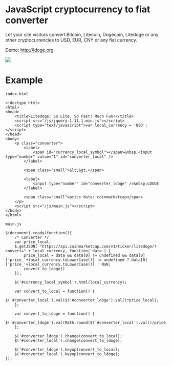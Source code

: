 # JavaScript cryptocurrency to fiat converter

Let your site visitors convert Bitcoin, Litecoin, Dogecoin, Litedoge or any other cryptocurrencies to USD, EUR, CNY or any fiat currency.

Demo: http://ldoge.org

![](https://github.com/suchapp/ldoge.org/blob/master/images/example.png?raw=true)

# Example

`index.html`

```
<!doctype html>
<html>
<head>
    <title>Litedoge: So Lite, So Fast! Much Fun!</title>
    <script src="/js/jquery-1.11.1.min.js"></script>
    <script type="text/javascript">var local_currency = 'USD';</script>
</head>
<body>
    <p class="converter">
        <label>
            <span id="currency_local_symbol"></span>&nbsp;<input type="number" value="1" id="converter_local" />
        </label>

        <span class="small">&lt;&gt;</span>

        <label>
            <input type="number" id="converter_ldoge" />&nbsp;LDOGE
        </label>

        <span class="small">price data: coinmarketcap</span>
    </p>
    <script src="/js/main.js"></script>
</body>
</html>
```    
    
`main.js`

```
$(document).ready(function(){ 
    /* Converter */
    var price_local;
    $.getJSON( "https://api.coinmarketcap.com/v1/ticker/litedoge/?convert=" + local_currency, function( data ) {
        price_local = data && data[0] != undefined && data[0]['price_'+local_currency.toLowerCase()] != undefined ? data[0]['price_'+local_currency.toLowerCase()] : NaN;
        convert_to_ldoge()
    });

    $('#currency_local_symbol').html(local_currency);

    var convert_to_local = function() {
        $('#converter_local').val($('#converter_ldoge').val()*price_local);
    };

    var convert_to_ldoge = function() {
        $('#converter_ldoge').val(Math.round($('#converter_local').val()/price_local*100)/100);
    };

    $('#converter_ldoge').change(convert_to_local);
    $('#converter_local').change(convert_to_ldoge);

    $('#converter_ldoge').keyup(convert_to_local);
    $('#converter_local').keyup(convert_to_ldoge);
});
```

